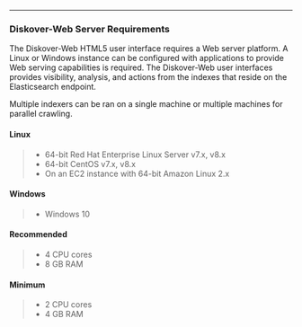 ___
### Diskover-Web Server Requirements

The Diskover-Web HTML5 user interface requires a Web server platform. A Linux or Windows instance can be configured with applications to provide Web serving capabilities is required. The Diskover-Web user interfaces provides visibility, analysis, and actions from the indexes that reside on the Elasticsearch endpoint.

Multiple indexers can be ran on a single machine or multiple machines for parallel crawling.

#### Linux

>- 64-bit Red Hat Enterprise Linux Server v7.x, v8.x
>- 64-bit CentOS v7.x, v8.x
>- On an EC2 instance with 64-bit Amazon Linux 2.x

#### Windows

>- Windows 10

#### Recommended

>- 4 CPU cores
>- 8 GB RAM

#### Minimum

>- 2 CPU cores
>- 4 GB RAM
